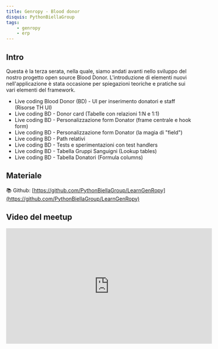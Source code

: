```yaml
---
title: Genropy - Blood donor
disquis: PythonBiellaGroup
tags:
    - genropy
    - erp
---
```

## Intro

Questa è la terza serata, nella quale, siamo andati avanti nello sviluppo del nostro progetto open source Blood Donor. 
L'introduzione di elementi nuovi nell'applicazione è stata occasione per spiegazioni teoriche e pratiche sui vari elementi del framework.

* Live coding Blood Donor (BD) - UI per inserimento donatori e staff (Risorse TH UI)
* Live coding BD - Donor card (Tabelle con relazioni 1:N e 1:1)
* Live coding BD - Personalizzazione form Donator (frame centrale e hook form)
* Live coding BD - Personalizzazione form Donator  (la magia di "field")
* Live coding BD - Path relativi
* Live coding BD - Tests e sperimentazioni con test handlers
* Live coding BD - Tabella Gruppi Sanguigni (Lookup tables)
* Live coding BD - Tabella Donatori (Formula columns)

## Materiale

📚 Github:
[https://github.com/PythonBiellaGroup/LearnGenRopy](https://github.com/PythonBiellaGroup/LearnGenRopy)


## Video del meetup

<iframe width="560" height="315" src="https://www.youtube.com/embed/hTo-JV-2hHM?si=VT6vNv9mQJOfLbg1" title="YouTube video player" frameborder="0" allow="accelerometer; autoplay; clipboard-write; encrypted-media; gyroscope; picture-in-picture; web-share" allowfullscreen></iframe>